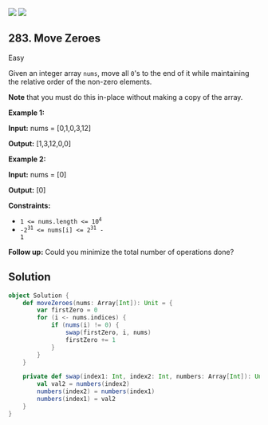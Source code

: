 [![](https://img.shields.io/github/stars/javadev/LeetCode-in-All?label=Stars&style=flat-square)](https://github.com/javadev/LeetCode-in-All)
[![](https://img.shields.io/github/forks/javadev/LeetCode-in-All?label=Fork%20me%20on%20GitHub%20&style=flat-square)](https://github.com/javadev/LeetCode-in-All/fork)

## 283\. Move Zeroes

Easy

Given an integer array `nums`, move all `0`'s to the end of it while maintaining the relative order of the non-zero elements.

**Note** that you must do this in-place without making a copy of the array.

**Example 1:**

**Input:** nums = [0,1,0,3,12]

**Output:** [1,3,12,0,0] 

**Example 2:**

**Input:** nums = [0]

**Output:** [0] 

**Constraints:**

*   <code>1 <= nums.length <= 10<sup>4</sup></code>
*   <code>-2<sup>31</sup> <= nums[i] <= 2<sup>31</sup> - 1</code>

**Follow up:** Could you minimize the total number of operations done?

## Solution

```scala
object Solution {
    def moveZeroes(nums: Array[Int]): Unit = {
        var firstZero = 0
        for (i <- nums.indices) {
            if (nums(i) != 0) {
                swap(firstZero, i, nums)
                firstZero += 1
            }
        }
    }

    private def swap(index1: Int, index2: Int, numbers: Array[Int]): Unit = {
        val val2 = numbers(index2)
        numbers(index2) = numbers(index1)
        numbers(index1) = val2
    }
}
```